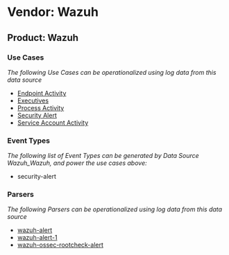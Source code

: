 Vendor: Wazuh
=============
Product: Wazuh
--------------

### Use Cases

_The following Use Cases can be operationalized using log data from this data source_

* [Endpoint Activity](../UseCases/usecase_endpoint_activity.md)
* [Executives](../UseCases/usecase_executives.md)
* [Process Activity](../UseCases/usecase_process_activity.md)
* [Security Alert](../UseCases/usecase_security_alert.md)
* [Service Account Activity](../UseCases/usecase_service_account_activity.md)


### Event Types

_The following list of Event Types can be generated by Data Source Wazuh_Wazuh, and power the use cases above:_

- security-alert


### Parsers

_The following Parsers can be operationalized using log data from this data source_

* [wazuh-alert](../Parsers/parserContent_wazuh-alert.md)
* [wazuh-alert-1](../Parsers/parserContent_wazuh-alert-1.md)
* [wazuh-ossec-rootcheck-alert](../Parsers/parserContent_wazuh-ossec-rootcheck-alert.md)
